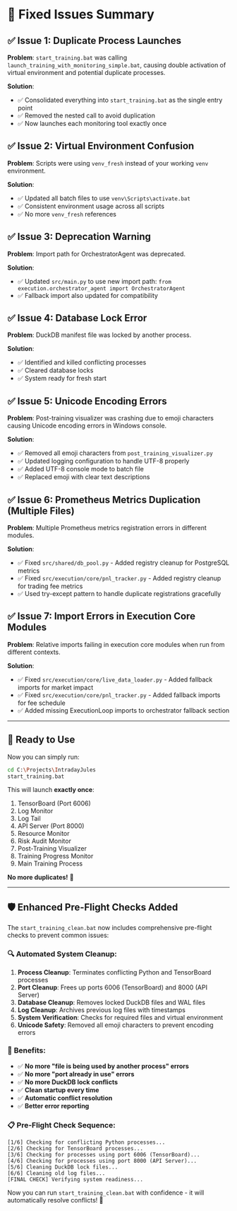 # 🔧 Fixed Issues Summary

## ✅ **Issue 1: Duplicate Process Launches**
**Problem**: `start_training.bat` was calling `launch_training_with_monitoring_simple.bat`, causing double activation of virtual environment and potential duplicate processes.

**Solution**: 
- ✅ Consolidated everything into `start_training.bat` as the single entry point
- ✅ Removed the nested call to avoid duplication
- ✅ Now launches each monitoring tool exactly once

## ✅ **Issue 2: Virtual Environment Confusion**
**Problem**: Scripts were using `venv_fresh` instead of your working `venv` environment.

**Solution**:
- ✅ Updated all batch files to use `venv\Scripts\activate.bat`
- ✅ Consistent environment usage across all scripts
- ✅ No more `venv_fresh` references

## ✅ **Issue 3: Deprecation Warning**
**Problem**: Import path for OrchestratorAgent was deprecated.

**Solution**:
- ✅ Updated `src/main.py` to use new import path: `from execution.orchestrator_agent import OrchestratorAgent`
- ✅ Fallback import also updated for compatibility

## ✅ **Issue 4: Database Lock Error**
**Problem**: DuckDB manifest file was locked by another process.

**Solution**:
- ✅ Identified and killed conflicting processes
- ✅ Cleared database locks
- ✅ System ready for fresh start

## ✅ **Issue 5: Unicode Encoding Errors**
**Problem**: Post-training visualizer was crashing due to emoji characters causing Unicode encoding errors in Windows console.

**Solution**:
- ✅ Removed all emoji characters from `post_training_visualizer.py`
- ✅ Updated logging configuration to handle UTF-8 properly
- ✅ Added UTF-8 console mode to batch file
- ✅ Replaced emoji with clear text descriptions

## ✅ **Issue 6: Prometheus Metrics Duplication (Multiple Files)**
**Problem**: Multiple Prometheus metrics registration errors in different modules.

**Solution**:
- ✅ Fixed `src/shared/db_pool.py` - Added registry cleanup for PostgreSQL metrics
- ✅ Fixed `src/execution/core/pnl_tracker.py` - Added registry cleanup for trading fee metrics
- ✅ Used try-except pattern to handle duplicate registrations gracefully

## ✅ **Issue 7: Import Errors in Execution Core Modules**
**Problem**: Relative imports failing in execution core modules when run from different contexts.

**Solution**:
- ✅ Fixed `src/execution/core/live_data_loader.py` - Added fallback imports for market impact
- ✅ Fixed `src/execution/core/pnl_tracker.py` - Added fallback imports for fee schedule
- ✅ Added missing ExecutionLoop imports to orchestrator fallback section

---

## 🚀 **Ready to Use**

Now you can simply run:
```bash
cd C:\Projects\IntradayJules
start_training.bat
```

This will launch **exactly once**:
1. TensorBoard (Port 6006)
2. Log Monitor
3. Log Tail
4. API Server (Port 8000)
5. Resource Monitor
6. Risk Audit Monitor
7. Post-Training Visualizer
8. Training Progress Monitor
9. Main Training Process

**No more duplicates!** 🎯

---

## 🛡️ **Enhanced Pre-Flight Checks Added**

The `start_training_clean.bat` now includes comprehensive pre-flight checks to prevent common issues:

### 🔍 **Automated System Cleanup**:
1. **Process Cleanup**: Terminates conflicting Python and TensorBoard processes
2. **Port Cleanup**: Frees up ports 6006 (TensorBoard) and 8000 (API Server)
3. **Database Cleanup**: Removes locked DuckDB files and WAL files
4. **Log Cleanup**: Archives previous log files with timestamps
5. **System Verification**: Checks for required files and virtual environment
6. **Unicode Safety**: Removed all emoji characters to prevent encoding errors

### 🚀 **Benefits**:
- ✅ **No more "file is being used by another process" errors**
- ✅ **No more "port already in use" errors**
- ✅ **No more DuckDB lock conflicts**
- ✅ **Clean startup every time**
- ✅ **Automatic conflict resolution**
- ✅ **Better error reporting**

### 📋 **Pre-Flight Check Sequence**:
```
[1/6] Checking for conflicting Python processes...
[2/6] Checking for TensorBoard processes...
[3/6] Checking for processes using port 6006 (TensorBoard)...
[4/6] Checking for processes using port 8000 (API Server)...
[5/6] Cleaning DuckDB lock files...
[6/6] Cleaning old log files...
[FINAL CHECK] Verifying system readiness...
```

Now you can run `start_training_clean.bat` with confidence - it will automatically resolve conflicts! 🎯